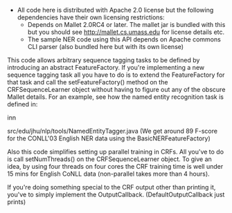 * All code here is distributed with Apache 2.0 license but
  the following dependencies have their own licensing restrictions:
  -  Depends on Mallet 2.0RC4 or later. The mallet jar is bundled with 
     this but you should see http://mallet.cs.umass.edu for license 
     details etc.
  -  The sample NER code using this API depends on Apache commons CLI
     parser (also bundled here but with its own license)

This code allows arbitrary sequence tagging tasks to be defined by
introducing an abstract FeatureFactory. If you're implementing a new
sequence tagging task all you have to do is to extend the
FeatureFactory for that task and call the setFeatureFactory() method
on the CRFSequenceLearner object without having to figure out any of
the obscure Mallet details. For an example, see how the named entity
recognition task is defined in:

inn

src/edu/jhu/nlp/tools/NamedEntityTagger.java
(We get around 89 F-score for the CONLL'03 English NER data using the
BasicNERFeatureFactory)

Also this code simplifies setting up parallel training in CRFs. All
you've to do is call setNumThreads() on the CRFSequenceLearner object.
To give an idea, by using four threads on four cores the CRF
training time is well under 15 mins for English CoNLL data
(non-parallel takes more than 4 hours).

If you're doing something special to the CRF output other than
printing it, you've to simply implement the OutputCallback.
(DefaultOutputCallback just prints)
